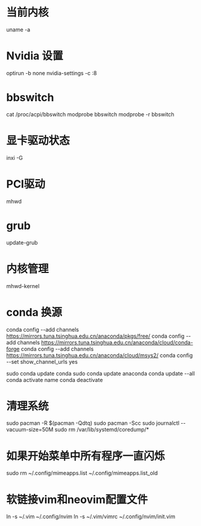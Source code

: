 # 当前内核
uname -a

# Nvidia 设置
optirun -b none nvidia-settings -c :8

# bbswitch
cat /proc/acpi/bbswitch
modprobe bbswitch
modprobe -r bbswitch

# 显卡驱动状态
inxi -G

# PCI驱动
mhwd

# grub
update-grub

# 内核管理
mhwd-kernel

# conda 换源
conda config --add channels https://mirrors.tuna.tsinghua.edu.cn/anaconda/pkgs/free/
conda config --add channels https://mirrors.tuna.tsinghua.edu.cn/anaconda/cloud/conda-forge
conda config --add channels https://mirrors.tuna.tsinghua.edu.cn/anaconda/cloud/msys2/
conda config --set show_channel_urls yes

sudo conda update conda
sudo conda update anaconda
conda update --all
conda activate name
conda deactivate

# 清理系统
sudo pacman -R $(pacman -Qdtq)
sudo pacman -Scc
sudo journalctl --vacuum-size=50M
sudo rm /var/lib/systemd/coredump/*

# 如果开始菜单中所有程序一直闪烁
sudo rm ~/.config/mimeapps.list ~/.config/mimeapps.list_old

# 软链接vim和neovim配置文件
ln -s ~/.vim ~/.config/nvim
ln -s ~/.vim/vimrc ~/.config/nvim/init.vim
